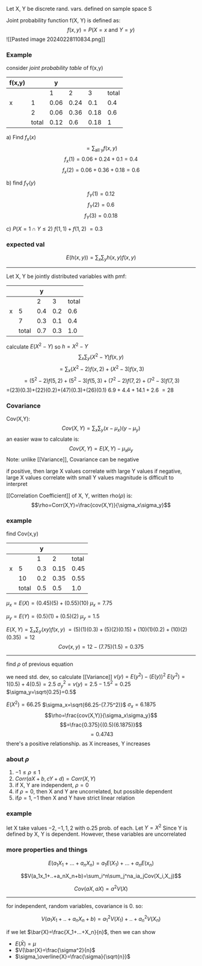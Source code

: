 
Let X, Y be discrete rand. vars. defined on sample space S

Joint probability function f(X, Y) is defined as:
$$f(x,y)=P(X=x \text{ and }Y=y)$$
![[Pasted image 20240228110834.png]]

### Example

consider *joint probability table* of f(x,y)

| f(x,y) |       | y    |      |      |       |
| ------ | ----- | ---- | ---- | ---- | ----- |
|        |       | 1    | 2    | 3    | total |
| x      | 1     | 0.06 | 0.24 | 0.1  | 0.4   |
|        | 2     | 0.06 | 0.36 | 0.18 | 0.6   |
|        | total | 0.12 | 0.6  | 0.18 | 1     |

a) Find  $f_x(x)$
$$=\sum_\text{all y}f(x,y)$$
$$f_x(1)=0.06+0.24+0.1=0.4$$
 $$f_x(2)=0.06+0.36+0.18=0.6$$

b) find $f_Y(y)$
$$f_Y(1)=0.12$$
$$f_Y(2)=0.6$$
$$f_Y(3)=0.0.18$$

c) $P(X=1\cap{}Y\leq2)$
$f(1,1)+f(1,2)$
$=0.3$
### expected val
$$E(h(x,y))=\sum_x\sum_yh(x,y)f(x,y)$$
___
Let X, Y be jointly distributed variables with pmf:

|     |       | y   |     |       |
| --- | ----- | --- | --- | ----- |
|     |       | 2   | 3   | total |
| x   | 5     | 0.4 | 0.2 | 0.6   |
|     | 7     | 0.3 | 0.1 | 0.4   |
|     | total | 0.7 | 0.3 | 1.0   |
calculate $E(X^2-Y)$ 
so $h=X^2-Y$
$$\sum_x\sum_y(X^2-Y)f(x,y)$$
 $$=\sum_x(X^2-2)f(x,2)+(X^2-3)f(x,3)$$
 $$=(5^2-2)f(5,2)+(5^2-3)f(5,3)+(7^2-2)f(7,2)+(7^2-3)f(7,3)$$
 =(23)(0.3)+(22)(0.2)+(47)(0.3)+(26)(0.1)
 $6.9+4.4+14.1+2.6$
 $=28$
### Covariance
Cov(X,Y):
$$Cov(X,Y)=\sum_x\sum_y(x-\mu_x)(y-\mu_y)$$
an easier waw to calculate is:
$$Cov(X,Y)=E(X,Y)-\mu_x\mu_y$$
Note: unlike [[Variance]], Covariance can be negative

if positive, then large X values correlate with large Y values
if negative, large X values correlate with small Y values
magnitude is difficult to interpret

[[Correlation Coefficient]] of X, Y, written rho($\rho$) is:
$$\rho=Corr(X,Y)=\frac{cov(X,Y)}{\sigma_x\sigma_y}$$

### example
find Cov(x,y)

|     |       | y   |      |       |
| --- | ----- | --- | ---- | ----- |
|     |       | 1   | 2    | total |
| x   | 5     | 0.3 | 0.15 | 0.45  |
|     | 10    | 0.2 | 0.35 | 0.55  |
|     | total | 0.5 | 0.5  | 1.0   |
$\mu_x=E(X)=(0.45)(5)+(0.55)(10)$
$\mu_x=7.75$ 

$\mu_y=E(Y)=(0.5)(1)+(0.5)(2)$
$\mu_y=1.5$

$E(X,Y)=\sum_x\sum_y(xy)f(x,y)$
$=(5)(1)(0.3)+(5)(2)(0.15)+(10)(1)(0.2)+(10)(2)(0.35)$
$=12$
$$Cov(x,y)=12-(7.75)(1.5)=0.375$$
___
find $\rho$ of previous equation

we need std. dev, so calculate [[Variance]]
$v(y)=E(y^2)-(E(y))^2$
$E(y^2)=1(0.5)+4(0.5)=2.5$
$\sigma_y^2=v(y)=2.5-1.5^2=0.25$
$\sigma_y=\sqrt{0.25}=0.5$

$E(X^2)=66.25$
$\sigma_x=\sqrt{66.25-(7.75^2)}$
$\sigma_x=6.1875$
$$\rho=\frac{cov(X,Y)}{\sigma_x\sigma_y}$$
$$=\frac{0.375}{(0.5)(6.1875)}$$
$$=0.4743$$
there's a positive relationship. as X increases, Y increases

### about $\rho$
1. $-1\leq\rho\leq1$
2. $Corr(aX+b,cY+d)=Corr(X,Y)$
3. if X, Y are independent, $\rho=0$
4. if $\rho=0$, then X and Y are uncorrelated, but possible dependent
5. if$\rho=1,-1$ then X and Y have strict linear relation

### example

let X take values $-2, -1, 1, 2$ with o.25 prob. of each.
Let $Y=X^2$
Since Y is defined by X, Y is dependent.
However, these variables are uncorrelated
### more properties and things

$$E(a_1X_1+...+a_nX_n)=a_1E(X_1)+...+a_nE(x_n)$$

$$V(a_1x_1+..+a_nX_n+b)=\sum_i^n\sum_j^na_ia_jCov(X_i,X_j)$$

$$Cov(aX,aX)=a^2V(X)$$
___
for independent, random variables, covariance is 0. so:

$$V(a_1X_1+..+a_nX_n+b)=a_1^2V(X_1)+..+a_n^2V(X_n)$$

if we let $\bar{X}=\frac{X_1+...+X_n}{n}$, then we can show
- $E(\bar{X})=\mu$
- $V(\bar{X}=\frac{\sigma^2}{n}$
- $\sigma_\overline{X}=\frac{\sigma}{\sqrt{n}}$

